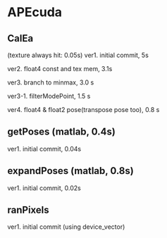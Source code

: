 # APEcuda

## CalEa
(texture always hit: 0.05s)
ver1. initial commit, 5s

ver2. float4 const and tex mem, 3.1s

ver3. branch to minmax, 3.0 s 

ver3-1. filterModePoint, 1.5 s

ver4. float4 & float2 pose(transpose pose too), 0.8 s

## getPoses (matlab, 0.4s)
ver1. initial commit, 0.04s

## expandPoses (matlab, 0.8s)
ver1. initial commit, 0.02s

## ranPixels
ver1. initial commit (using device_vector)